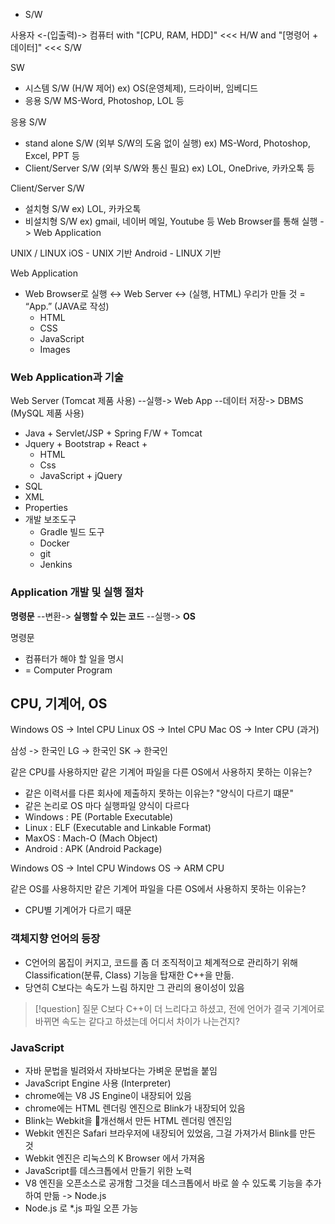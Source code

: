 - S/W

사용자 <-(입출력)-> 컴퓨터 with "[CPU, RAM, HDD]" <<< H/W and "[명령어 + 데이터]" <<< S/W

SW

- 시스템 S/W (H/W 제어) ex) OS(운영체제), 드라이버, 임베디드
- 응용 S/W MS-Word, Photoshop, LOL 등

응용 S/W

- stand alone S/W (외부 S/W의 도움 없이 실행) ex) MS-Word, Photoshop, Excel, PPT 등
- Client/Server S/W (외부 S/W와 통신 필요) ex) LOL, OneDrive, 카카오톡 등

Client/Server S/W

- 설치형 S/W ex) LOL, 카카오톡
- 비설치형 S/W ex) gmail, 네이버 메일, Youtube 등 Web Browser를 통해 실행 -> Web Application

UNIX / LINUX
iOS - UNIX 기반
Android - LINUX 기반

Web Application

- Web Browser로 실행 ↔ Web Server ↔ (실행, HTML) 우리가 만들 것 = “App.” (JAVA로 작성)
    - HTML
    - CSS
    - JavaScript
    - Images

### Web Application과 기술

Web Server (Tomcat 제품 사용) --실행-> Web App --데이터 저장-> DBMS (MySQL 제품 사용)

- Java + Servlet/JSP + Spring F/W + Tomcat
- Jquery + Bootstrap + React +
	- HTML
	- Css
	- JavaScript + jQuery
- SQL
- XML
- Properties
- 개발 보조도구 
	- Gradle 빌드 도구
	- Docker
	- git
	- Jenkins

### Application 개발 및 실행 절차

**명령문** --변환-> **실행할 수 있는 코드** --실행-> **OS**


명령문
- 컴퓨터가 해야 할 일을 명시
- = Computer Program

## CPU, 기계어, OS 

Windows OS -> Intel CPU
Linux OS -> Intel CPU
Mac OS -> Inter CPU (과거)

삼성 -> 한국인
LG -> 한국인
SK -> 한국인

같은 CPU를 사용하지만 같은 기계어 파일을 다른 OS에서 사용하지 못하는 이유는?
- 같은 이력서를 다른 회사에 제출하지 못하는 이유는? "양식이 다르기 떄문"
- 같은 논리로 OS 마다 실행파일 양식이 다르다
- Windows : PE (Portable Executable)
- Linux : ELF (Executable and Linkable Format)
- MaxOS : Mach-O (Mach Object)
- Android : APK (Android Package)

Windows OS -> Intel CPU
Windows OS -> ARM CPU

같은 OS를 사용하지만 같은 기계어 파일을 다른 OS에서 사용하지 못하는 이유는?
- CPU별 기계어가 다르기 때문

### 객체지향 언어의 등장
- C언어의 몸집이 커지고, 코드를 좀 더 조직적이고 체계적으로 관리하기 위해 Classification(분류, Class) 기능을 탑재한 C++을 만듦.
- 당연히 C보다는 속도가 느림 하지만 그 관리의 용이성이 있음

> [!question] 질문
> C보다 C++이 더 느리다고 하셨고, 전에 언어가 결국 기계어로 바뀌면 속도는 같다고 하셨는데 어디서 차이가 나는건지?

### JavaScript

- 자바 문법을 빌려와서 자바보다는 가벼운 문법을 붙임
- JavaScript Engine 사용 (Interpreter)
- chrome에는 V8 JS Engine이 내장되어 있음
- chrome에는 HTML 렌더링 엔진으로 Blink가 내장되어 있음
- Blink는 Webkit을 개선해서 만든 HTML 렌더링 엔진임
- Webkit 엔진은 Safari 브라우저에 내장되어 있었음, 그걸 가져가서 Blink를 만든 것
- Webkit 엔진은 리눅스의 K Browser 에서 가져옴
- JavaScript를 데스크톱에서 만들기 위한 노력
- V8 엔진을 오픈소스로 공개함 그것을 데스크톱에서 바로 쓸 수 있도록 기능을 추가하여 만듦 -> Node.js
- Node.js 로 \*.js 파일 오픈 가능